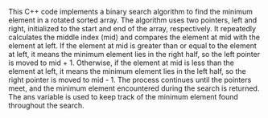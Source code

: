 
This C++ code implements a binary search algorithm to find the minimum element in a rotated sorted array. The algorithm uses two pointers,
left and right, initialized to the start and end of the array, respectively. It repeatedly calculates the middle index (mid) and compares the 
element at mid with the element at left. If the element at mid is greater than or equal to the element at left, it means the minimum element lies
in the right half, so the left pointer is moved to mid + 1. Otherwise, if the element at mid is less than the element at left, it means the minimum
element lies in the left half, so the right pointer is moved to mid - 1. The process continues until the pointers meet, and the minimum element
encountered during the search is returned. The ans variable is used to keep track of the minimum element found throughout the search.
